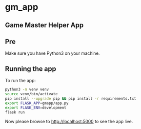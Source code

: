 # gm_app
## Game Master Helper App

## Pre
Make sure you have Python3 on your machine.

## Running the app
To run the app:
```bash
python3 -m venv venv
source venv/bin/activate
pip install --upgrade pip && pip install -r requirements.txt
export FLASK_APP=gmapp/app.py
export FLASK_ENV=development
flask run
```

Now please browse to <http://localhost:5000> to see the app live.
